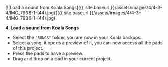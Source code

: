 ---
---

[![Load a sound from Koala Songs]({{ site.baseurl }}/assets/images/4/4-3-4/IMG_7936-1-(44).jpg)]({{
site.baseurl }}/assets/images/4/4-3-4/IMG_7936-1-(44).jpg)

**4. Load a sound from Koala Songs**

- Select the `"SONGS"` folder, you are now in your Koala backups.
- Select a song, it opens a preview of it, you can now access all the pads of this project.
- Press the pads to have a preview.
- Drag and drop on a pad in your current project.
